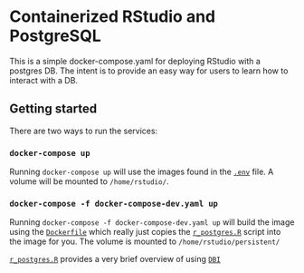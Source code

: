 # Containerized RStudio and PostgreSQL

This is a simple docker-compose.yaml for deploying RStudio with a postgres DB. The intent is to provide an easy way for users to learn how to interact with a DB.

## Getting started

There are two ways to run the services:

### `docker-compose up`

Running `docker-compose up` will use the images found in the [`.env`](.env) file. A volume will be mounted to `/home/rstudio/`.

### `docker-compose -f docker-compose-dev.yaml up`

Running `docker-compose -f docker-compose-dev.yaml up` will build the image using the [`Dockerfile`](Dockerfile) which really just copies the [`r_postgres.R`](r_postgres.R) script into the image for you. The volume is mounted to `/home/rstudio/persistent/`

[`r_postgres.R`](r_postgres.R) provides a very brief overview of using [`DBI`](https://dbi.r-dbi.org)
